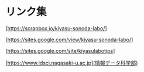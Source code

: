 # リンク集

[https://scrapbox.io/kiyasu-sonoda-labo/]

[https://sites.google.com/view/kiyasu-sonoda-labo/]

[https://sites.google.com/site/kiyasulabotips]

[https://www.idsci.nagasaki-u.ac.jp](情報データ科学部)

